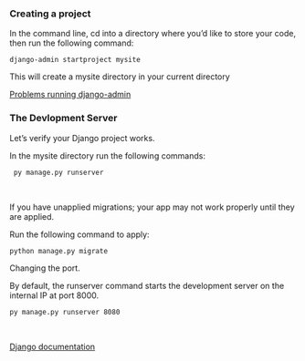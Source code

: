 ### Creating a project

In the command line, cd into a directory where you’d like to store your code, then run the following command:

```
django-admin startproject mysite
```

This will create a mysite directory in your current directory

[Problems running django-admin](https://docs.djangoproject.com/en/4.0/faq/troubleshooting/#troubleshooting-django-admin)

### The Devlopment Server

Let’s verify your Django project works.

In the mysite directory run the following commands:

```
 py manage.py runserver
```
&nbsp; 

If you have unapplied migrations; your app may not work properly until they are applied.

Run the following command to apply:

```
python manage.py migrate
```

Changing the port.  

By default, the runserver command starts the development server on the internal IP at port 8000.  

```
py manage.py runserver 8080
```

&nbsp;  

[Django documentation](https://docs.djangoproject.com/en/4.0/intro/tutorial01/)

